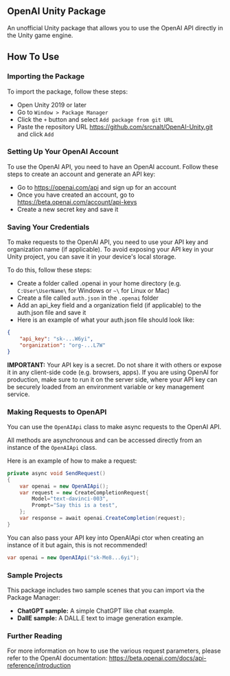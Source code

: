 ## OpenAI Unity Package
An unofficial Unity package that allows you to use the OpenAI API directly in the Unity game engine.

## How To Use

### Importing the Package
To import the package, follow these steps:
- Open Unity 2019 or later
- Go to `Window > Package Manager`
- Click the `+` button and select `Add package from git URL`
- Paste the repository URL https://github.com/srcnalt/OpenAI-Unity.git and click `Add`

### Setting Up Your OpenAI Account
To use the OpenAI API, you need to have an OpenAI account. Follow these steps to create an account and generate an API key:

- Go to https://openai.com/api and sign up for an account
- Once you have created an account, go to https://beta.openai.com/account/api-keys
- Create a new secret key and save it

### Saving Your Credentials
To make requests to the OpenAI API, you need to use your API key and organization name (if applicable). To avoid exposing your API key in your Unity project, you can save it in your device's local storage.

To do this, follow these steps:

- Create a folder called .openai in your home directory (e.g. `C:User\UserName\` for Windows or `~\` for Linux or Mac)
- Create a file called `auth.json` in the `.openai` folder
- Add an api_key field and a organization field (if applicable) to the auth.json file and save it
- Here is an example of what your auth.json file should look like:

```json
{
    "api_key": "sk-...W6yi",
    "organization": "org-...L7W"
}
```
**IMPORTANT:** Your API key is a secret. 
Do not share it with others or expose it in any client-side code (e.g. browsers, apps). 
If you are using OpenAI for production, make sure to run it on the server side, where your API key can be securely loaded from an environment variable or key management service.

### Making Requests to OpenAPI
You can use the `OpenAIApi` class to make async requests to the OpenAI API.

All methods are asynchronous and can be accessed directly from an instance of the `OpenAIApi` class.

Here is an example of how to make a request:

```csharp
private async void SendRequest()
{
    var openai = new OpenAIApi();
    var request = new CreateCompletionRequest{
        Model="text-davinci-003",
        Prompt="Say this is a test",
    };
    var response = await openai.CreateCompletion(request);
}
```

You can also pass your API key into OpenAIApi ctor when creating an instance of it but again, this is not recommended!

```csharp
var openai = new OpenAIApi("sk-Me8...6yi");
```

### Sample Projects
This package includes two sample scenes that you can import via the Package Manager:

- **ChatGPT sample:** A simple ChatGPT like chat example.
- **DallE sample:** A DALL.E text to image generation example.

### Further Reading
For more information on how to use the various request parameters, 
please refer to the OpenAI documentation: https://beta.openai.com/docs/api-reference/introduction
